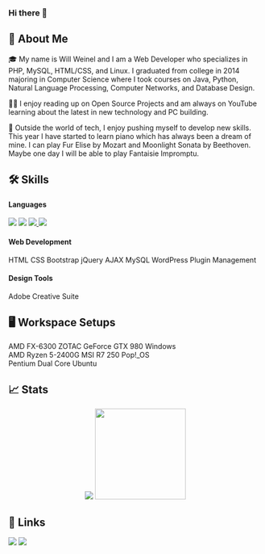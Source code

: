 ### Hi there 👋

<!--
**whweinel/whweinel** is a ✨ _special_ ✨ repository because its `README.md` (this file) appears on your GitHub profile.

Here are some ideas to get you started:

- 🔭 I’m currently working on ...
- 🌱 I’m currently learning ...
- 👯 I’m looking to collaborate on ...
- 🤔 I’m looking for help with ...
- 💬 Ask me about ...
- 📫 How to reach me: ...
- 😄 Pronouns: ...
- ⚡ Fun fact: ...
-->

## 🚀 About Me

🎓 My name is Will Weinel and I am a Web Developer who specializes in PHP, MySQL, HTML/CSS, and Linux. I graduated from college in 2014 majoring in Computer Science where I took courses on Java, Python, Natural Language Processing, Computer Networks, and Database Design.

👨‍💻 I enjoy reading up on Open Source Projects and am always on YouTube learning about the latest in new technology and PC building.  

🎹 Outside the world of tech, I enjoy pushing myself to develop new skills. This year I have started to learn piano which has always been a dream of mine. I can play Fur Elise by Mozart and Moonlight Sonata by Beethoven. Maybe one day I will be able to play Fantaisie Impromptu.

## 🛠️ Skills

<h4>Languages</h4>
<a href="https://www.php.net/"><img src="https://img.shields.io/badge/PHP-777BB4?style=for-the-badge&logo=PHP&logoColor=white" style="max-width: 100%;"></a> 
<a href="https://www.java.com/en/"><img src="https://img.shields.io/badge/Java-1E8CBE?style=for-the-badge&logo=oracle&logoColor=blue" style="max-width: 100%;"></a>
<a href="https://www.javascript.com/"><img src="https://img.shields.io/badge/JavaScript-F7DF1E?style=for-the-badge&logo=JavaScript&logoColor=white" style="max-width: 100%;"> </a>
<a href="https://www.python.org/"><img src="https://img.shields.io/badge/Python-3776AB?style=for-the-badge&logo=Python&logoColor=white" style="max-width: 100%;"></a>

<h4>Web Development</h4>
HTML CSS Bootstrap jQuery AJAX MySQL WordPress Plugin Management

<h4>Design Tools</h4>
Adobe Creative Suite

## 🖥️ Workspace Setups

AMD FX-6300 ZOTAC GeForce GTX 980 Windows <br>
AMD Ryzen 5-2400G MSI R7 250 Pop!_OS <br>
Pentium Dual Core Ubuntu

## 📈 Stats

<div align="center">
    <img src="https://github-profile-trophy.vercel.app/?username=whweinel&row=1&column=6&margin-h=8&theme=darkhub&count_private=true&margin-w=15&no-frame=true" />
    <img height="180em" src="https://github-readme-streak-stats.herokuapp.com/?user=whweinel&theme=dark&hide_border=true&background=0D1117&stroke=0000&count_private=true&include_all_commits=true" />
</div>

## 🔗 Links

<a href="https://www.linkedin.com/in/whweinel/" target="_blank"><img src="https://img.shields.io/badge/LinkedIn-0A66C2?style=for-the-badge&logo=LinkedIn&logoColor=white" style="max-width: 100%;"></a>
<a href="https://github.com/whweinel"><img src="https://img.shields.io/badge/GitHub-000000?style=for-the-badge&logo=GitHub&logoColor=white" style="max-width: 100%;"></a>

